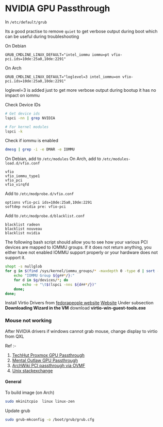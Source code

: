 # NVIDIA GPU Passthrough 



In `/etc/default/grub`

Its a good practise to remove `quiet` to get verbose output during boot which can be useful during troubleshooting

On Debian
```
GRUB_CMDLINE_LINUX_DEFAULT="intel_iommu iommu=pt vfio-pci.ids=10de:25a0,10de:2291"
```

On Arch
```
GRUB_CMDLINE_LINUX_DEFAULT="loglevel=3 intel_iommu=on vfio-pci.ids=10de:25a0,10de:2291"
```
loglevel=3 is added just to get more verbose output during bootup it has no impact on iommu


Check Device IDs

```sh
# Get device ids
lspci -nn | grep NVIDIA

# For kernel modules
lspci -k 
```


Check if iommu is enabled
```sh
dmesg | grep -i -e DMAR -e IOMMU
```

On Debian, add to `/etc/modules`
On Arch, add to `/etc/modules-load.d/vfio.conf`
```
vfio
vfio_iommu_type1
vfio_pci
vfio_virqfd
```

Add to `/etc/modprobe.d/vfio.conf`
```
options vfio-pci ids=10de:25a0,10de:2291
softdep nvidia pre: vfio-pci
```

Add to `/etc/modprobe.d/blacklist.conf`
```
blacklist radeon
blacklist nouveau
blacklist nvidia
```

The following bash script should allow you to see how your various PCI devices are mapped to IOMMU groups.
If it does not return anything, you either have not enabled IOMMU support properly or your hardware does not support it. 
```bash
shopt -s nullglob
for g in $(find /sys/kernel/iommu_groups/* -maxdepth 0 -type d | sort -V); do
    echo "IOMMU Group ${g##*/}:"
    for d in $g/devices/*; do
        echo -e "\t$(lspci -nns ${d##*/})"
    done;
done;
```

Install Virtio Drivers from [fedorapeople website](https://fedorapeople.org/groups/virt/virtio-win/direct-downloads/latest-virtio)
[Website](https://pve.proxmox.com/wiki/Windows_VirtIO_Drivers) Under subsection **Downloading Wizard in the VM** 
download **virtio-win-guest-tools.exe**

### Mouse not working
After NVIDIA drivers if windows cannot grab mouse, change display to virtio from QXL


Ref :-
1. [TechHut Proxmox GPU Passthrough](https://www.youtube.com/watch?v=S6jQx4AJlFw)
2. [Mental Outlaw GPU Passthrough](https://www.youtube.com/watch?v=KVDUs019IB8)
3. [ArchWiki PCI passthrough via OVMF](https://wiki.archlinux.org/title/PCI_passthrough_via_OVMF)
4. [Unix stackexchange](https://unix.stackexchange.com/questions/311445/pci-passthrough-vfio-pci-ignores-ids-of-devices#576665)



#### General

To build image (on Arch)
```sh
sudo mkinitcpio  linux linux-zen
```

Update grub
```sh
sudo grub-mkconfig -o /boot/grub/grub.cfg
```
